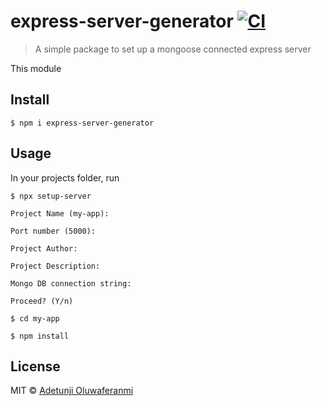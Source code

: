 # express-server-generator [![CI](https://github.com/oluwaferanmiadetunji/express-server/workflows/CI/badge.svg)](https://github.com/oluwaferanmiadetunji/express-server/actions)

> A simple package to set up a mongoose connected express server

This module

## Install

```
$ npm i express-server-generator
```

## Usage

In your projects folder, run

```
$ npx setup-server

Project Name (my-app):

Port number (5000):

Project Author:

Project Description:

Mongo DB connection string:

Proceed? (Y/n)

$ cd my-app

$ npm install
```

## License

MIT © [Adetunji Oluwaferanmi](https://oluwaferanmiadetunji.github.io/)
